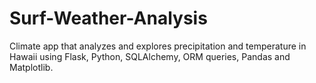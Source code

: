 # Surf-Weather-Analysis
Climate app that analyzes and explores precipitation and temperature in Hawaii using Flask, Python, SQLAlchemy, ORM queries, Pandas and Matplotlib.
